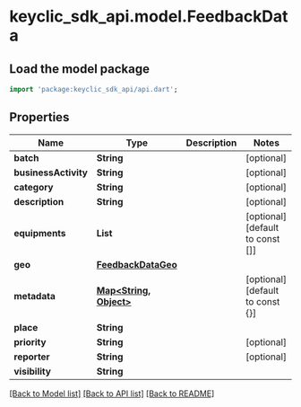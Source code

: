 # keyclic_sdk_api.model.FeedbackData

## Load the model package
```dart
import 'package:keyclic_sdk_api/api.dart';
```

## Properties
Name | Type | Description | Notes
------------ | ------------- | ------------- | -------------
**batch** | **String** |  | [optional] 
**businessActivity** | **String** |  | [optional] 
**category** | **String** |  | [optional] 
**description** | **String** |  | [optional] 
**equipments** | **List<String>** |  | [optional] [default to const []]
**geo** | [**FeedbackDataGeo**](FeedbackDataGeo.md) |  | 
**metadata** | [**Map<String, Object>**](Object.md) |  | [optional] [default to const {}]
**place** | **String** |  | 
**priority** | **String** |  | [optional] 
**reporter** | **String** |  | [optional] 
**visibility** | **String** |  | 

[[Back to Model list]](../README.md#documentation-for-models) [[Back to API list]](../README.md#documentation-for-api-endpoints) [[Back to README]](../README.md)


